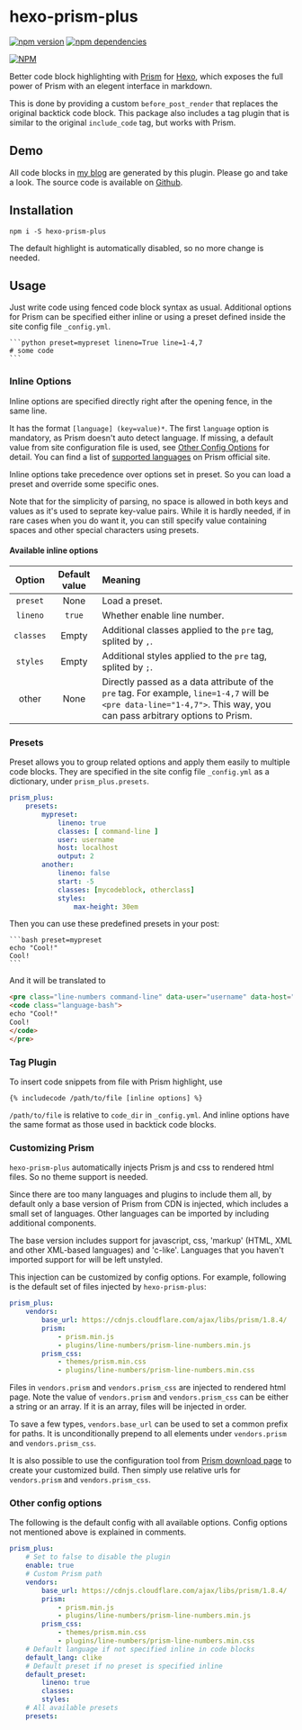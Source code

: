 # hexo-prism-plus

[![npm version](https://badge.fury.io/js/hexo-prism-plus.svg)](https://badge.fury.io/js/hexo-prism-plus)
[![npm dependencies](https://david-dm.org/Aetf/hexo-prism-plus.svg)](https://david-dm.org/Aetf/hexo-prism-plus)

[![NPM](https://nodei.co/npm/hexo-prism-plus.png)](https://npmjs.org/package/hexo-prism-plus)

Better code block highlighting with [Prism](http://prismjs.com/index.html) for [Hexo](https://hexo.io), which exposes the full power of Prism with an elegent interface
in markdown.

This is done by providing a custom `before_post_render` that replaces the original backtick code block. This package also includes a tag plugin that is similar to the original `include_code` tag, but works with Prism.

## Demo
All code blocks in [my blog](https://unlimitedcodeworks.xyz) are generated by this plugin. Please go and take a look.
The source code is available on [Github](https://github.com/Aetf/Aetf.github.io).

## Installation

`npm i -S hexo-prism-plus`

The default highlight is automatically disabled, so no more change is needed.

## Usage
Just write code using fenced code block syntax as usual. Additional options for Prism can be specified either inline or using a preset defined inside the site config file `_config.yml`.

    ```python preset=mypreset lineno=True line=1-4,7
    # some code
    ```

### Inline Options
Inline options are specified directly right after the opening fence, in the same line.

It has the format `[language] (key=value)*`. 
The first `language` option is mandatory, as Prism doesn't auto detect language.
If missing, a default value from site configuration file is used,
see [Other Config Options](#other-config-options) for detail.
You can find a list of [supported languages](http://prismjs.com/index.html#languages-list) on Prism official site.

Inline options take precedence over options set in preset. So you can load a preset and override some specific ones.

Note that for the simplicity of parsing, no space is allowed in both keys and values as it's used to seprate key-value pairs.
While it is hardly needed, if in rare cases when you do want it, you can still specify value containing spaces and other special characters using presets.

#### Available inline options
| Option | Default value | Meaning |
|:---:|:---:|:---|
| `preset` | None | Load a preset. |
| `lineno` | `true` | Whether enable line number. |
| `classes` | Empty | Additional classes applied to the `pre` tag, splited by `,`. |
| `styles` | Empty | Additional styles applied to the `pre` tag, splited by `;`. |
| other | None | Directly passed as a data attribute of the `pre` tag. For example, `line=1-4,7` will be `<pre data-line="1-4,7">`. This way, you can pass arbitrary options to Prism. |

### Presets
Preset allows you to group related options and apply them easily to multiple code blocks.
They are specified in the site config file `_config.yml` as a dictionary, under `prism_plus.presets`.

```yaml
prism_plus:
    presets:
        mypreset:
            lineno: true
            classes: [ command-line ]
            user: username
            host: localhost
            output: 2
        another:
            lineno: false
            start: -5
            classes: [mycodeblock, otherclass]
            styles:
                max-height: 30em
```

Then you can use these predefined presets in your post:

    ```bash preset=mypreset
    echo "Cool!"
    Cool!
    ```

And it will be translated to
```html
<pre class="line-numbers command-line" data-user="username" data-host="localhost" data-output="2">
<code class="language-bash">
echo "Cool!"
Cool!
</code>
</pre>
```

### Tag Plugin
To insert code snippets from file with Prism highlight, use
```
{% includecode /path/to/file [inline options] %}
```

`/path/to/file` is relative to `code_dir` in `_config.yml`.
And inline options have the same format as those used in backtick code blocks.

### Customizing Prism
`hexo-prism-plus` automatically injects Prism js and css to rendered html files. So no theme
support is needed.

Since there are too many languages and plugins to include them all, 
by default only a base version of Prism from CDN is injected, which includes a small set of languages. Other languages can be imported by including additional components.

The base version includes support for javascript, css, 'markup' (HTML, XML and other XML-based languages) and 'c-like'. Languages that you haven't imported support for will be left unstyled.

This injection can be customized by config options. For example, following is the default set of files injected by `hexo-prism-plus`:
```yaml
prism_plus:
    vendors:
        base_url: https://cdnjs.cloudflare.com/ajax/libs/prism/1.8.4/
        prism:
            - prism.min.js
            - plugins/line-numbers/prism-line-numbers.min.js
        prism_css:
            - themes/prism.min.css
            - plugins/line-numbers/prism-line-numbers.min.css
```

Files in `vendors.prism` and `vendors.prism_css` are injected to rendered html page.
Note the value of `vendors.prism` and `vendors.prism_css` can be either a string or an array. If it is an array, files will be injected in order.

To save a few types, `vendors.base_url` can be used to set a common prefix for paths. It is unconditionally prepend to all elements under `vendors.prism` and `vendors.prism_css`.

It is also possible to use the configuration tool from
[Prism download page](http://prismjs.com/download.html) to create your customized build.
Then simply use relative urls for `vendors.prism` and `vendors.prism_css`.

### Other config options
The following is the default config with all available options. Config options not mentioned
above is explained in comments.

```yaml
prism_plus:
    # Set to false to disable the plugin
    enable: true
    # Custom Prism path
    vendors:
        base_url: https://cdnjs.cloudflare.com/ajax/libs/prism/1.8.4/
        prism:
            - prism.min.js
            - plugins/line-numbers/prism-line-numbers.min.js
        prism_css:
            - themes/prism.min.css
            - plugins/line-numbers/prism-line-numbers.min.css
    # Default language if not specified inline in code blocks
    default_lang: clike
    # Default preset if no preset is specified inline
    default_preset:
        lineno: true
        classes:
        styles:
    # All available presets
    presets:
```